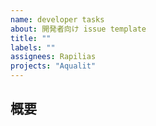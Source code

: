 ```yaml
---
name: developer tasks
about: 開発者向け issue template
title: ""
labels: ""
assignees: Rapilias
projects: "Aqualit"
---
```


## 概要
